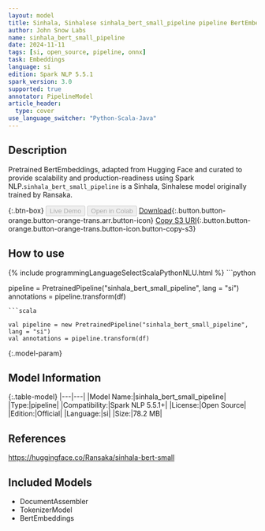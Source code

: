 ```yaml
---
layout: model
title: Sinhala, Sinhalese sinhala_bert_small_pipeline pipeline BertEmbeddings from Ransaka
author: John Snow Labs
name: sinhala_bert_small_pipeline
date: 2024-11-11
tags: [si, open_source, pipeline, onnx]
task: Embeddings
language: si
edition: Spark NLP 5.5.1
spark_version: 3.0
supported: true
annotator: PipelineModel
article_header:
  type: cover
use_language_switcher: "Python-Scala-Java"
---
```


## Description

Pretrained BertEmbeddings, adapted from Hugging Face and curated to provide scalability and production-readiness using Spark NLP.`sinhala_bert_small_pipeline` is a Sinhala, Sinhalese model originally trained by Ransaka.

{:.btn-box}
<button class="button button-orange" disabled>Live Demo</button>
<button class="button button-orange" disabled>Open in Colab</button>
[Download](https://s3.amazonaws.com/auxdata.johnsnowlabs.com/public/models/sinhala_bert_small_pipeline_si_5.5.1_3.0_1731334606073.zip){:.button.button-orange.button-orange-trans.arr.button-icon}
[Copy S3 URI](s3://auxdata.johnsnowlabs.com/public/models/sinhala_bert_small_pipeline_si_5.5.1_3.0_1731334606073.zip){:.button.button-orange.button-orange-trans.button-icon.button-copy-s3}

## How to use



<div class="tabs-box" markdown="1">
{% include programmingLanguageSelectScalaPythonNLU.html %}
```python

pipeline = PretrainedPipeline("sinhala_bert_small_pipeline", lang = "si")
annotations =  pipeline.transform(df)   

```
```scala

val pipeline = new PretrainedPipeline("sinhala_bert_small_pipeline", lang = "si")
val annotations = pipeline.transform(df)

```
</div>

{:.model-param}
## Model Information

{:.table-model}
|---|---|
|Model Name:|sinhala_bert_small_pipeline|
|Type:|pipeline|
|Compatibility:|Spark NLP 5.5.1+|
|License:|Open Source|
|Edition:|Official|
|Language:|si|
|Size:|78.2 MB|

## References

https://huggingface.co/Ransaka/sinhala-bert-small

## Included Models

- DocumentAssembler
- TokenizerModel
- BertEmbeddings